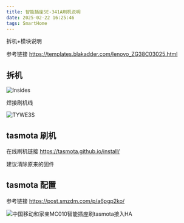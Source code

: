 ```yaml
---
title: 智能插座SE-341A刷机说明
date: 2025-02-22 16:25:46
tags: SmartHome
---
```


拆机+模块说明

参考链接 https://templates.blakadder.com/lenovo_ZG38C03025.html

## 拆机

![Insides](lenovo_ZG38C03025_2.webp)



焊接刷机线

![TYWE3S](TYWE3S.png)

## tasmota 刷机

在线刷机链接 https://tasmota.github.io/install/

建议清除原来的固件



## tasmota 配置

参考链接 https://post.smzdm.com/p/a6pgp2ko/

![中国移动和家亲MC010智能插座刷tasmota接入HA](65eca4ecb06b37997.jpg)